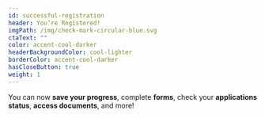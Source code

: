 ```yaml
---
id: successful-registration
header: You’re Registered!
imgPath: /img/check-mark-circular-blue.svg
ctaText: ""
color: accent-cool-darker
headerBackgroundColor: cool-lighter
borderColor: accent-cool-darker
hasCloseButton: true
weight: 1
---
```


You can now **save your progress**, complete **forms**, check your **applications status**, **access documents**, and more!
